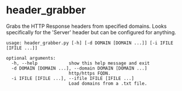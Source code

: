 # header_grabber
Grabs the HTTP Response headers from specified domains. Looks specifically for the 'Server' header but can be configured for anything.

```
usage: header_grabber.py [-h] [-d DOMAIN [DOMAIN ...]] [-i IFILE [IFILE ...]]

optional arguments:
  -h, --help            show this help message and exit
  -d DOMAIN [DOMAIN ...], --domain DOMAIN [DOMAIN ...]
                        http/https FQDN.
  -i IFILE [IFILE ...], --ifile IFILE [IFILE ...]
                        Load domains from a .txt file.

```
